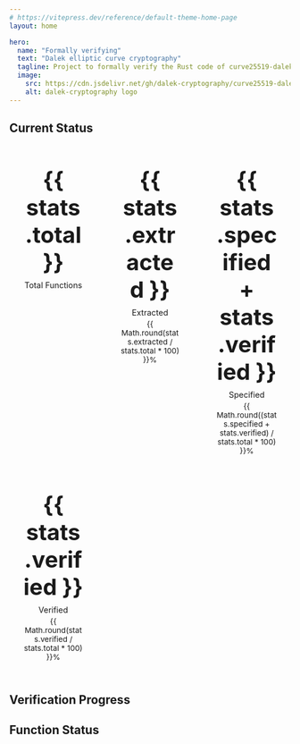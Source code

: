 ```yaml
---
# https://vitepress.dev/reference/default-theme-home-page
layout: home

hero:
  name: "Formally verifying"
  text: "Dalek elliptic curve cryptography"
  tagline: Project to formally verify the Rust code of curve25519-dalek using Lean
  image:
    src: https://cdn.jsdelivr.net/gh/dalek-cryptography/curve25519-dalek/docs/assets/dalek-logo-clear.png
    alt: dalek-cryptography logo
---
```


<script setup lang="ts">
import { data } from './.vitepress/data/status.data'
import { data as progressData } from './.vitepress/data/progress.data'
import ProgressChart from './.vitepress/components/ProgressChart.vue'
import StatusTable from './.vitepress/components/StatusTable.vue'

const { entries, stats } = data
const { dataPoints } = progressData
</script>

## Current Status

<div class="stats-grid">
  <div class="stat-card">
    <div class="stat-value">{{ stats.total }}</div>
    <div class="stat-label">Total Functions</div>
  </div>
  <div class="stat-card">
    <div class="stat-value">{{ stats.extracted }}</div>
    <div class="stat-label">Extracted</div>
    <div class="stat-percent">{{ Math.round(stats.extracted / stats.total * 100) }}%</div>
  </div>
  <div class="stat-card">
    <div class="stat-value">{{ stats.specified + stats.verified }}</div>
    <div class="stat-label">Specified</div>
    <div class="stat-percent">{{ Math.round((stats.specified + stats.verified) / stats.total * 100) }}%</div>
  </div>
  <div class="stat-card">
    <div class="stat-value">{{ stats.verified }}</div>
    <div class="stat-label">Verified</div>
    <div class="stat-percent">{{ Math.round(stats.verified / stats.total * 100) }}%</div>
  </div>
</div>

## Verification Progress

<ProgressChart :dataPoints="dataPoints" />

## Function Status

<StatusTable :data="{ functions: entries }" />

<style scoped>
.stats-grid {
  display: grid;
  grid-template-columns: repeat(auto-fit, minmax(150px, 1fr));
  gap: 1rem;
  margin: 2rem 0;
}

.stat-card {
  background: var(--vp-c-bg-soft);
  padding: 1.5rem;
  border-radius: 8px;
  text-align: center;
}

.stat-value {
  font-size: 2.5rem;
  font-weight: bold;
  color: var(--vp-c-brand-1);
}

.stat-label {
  margin-top: 0.5rem;
  color: var(--vp-c-text-2);
  font-size: 0.9rem;
}

.stat-percent {
  font-size: 0.85rem;
  font-weight: normal;
  color: var(--vp-c-brand-1);
  margin-top: 0.25rem;
}
</style>
